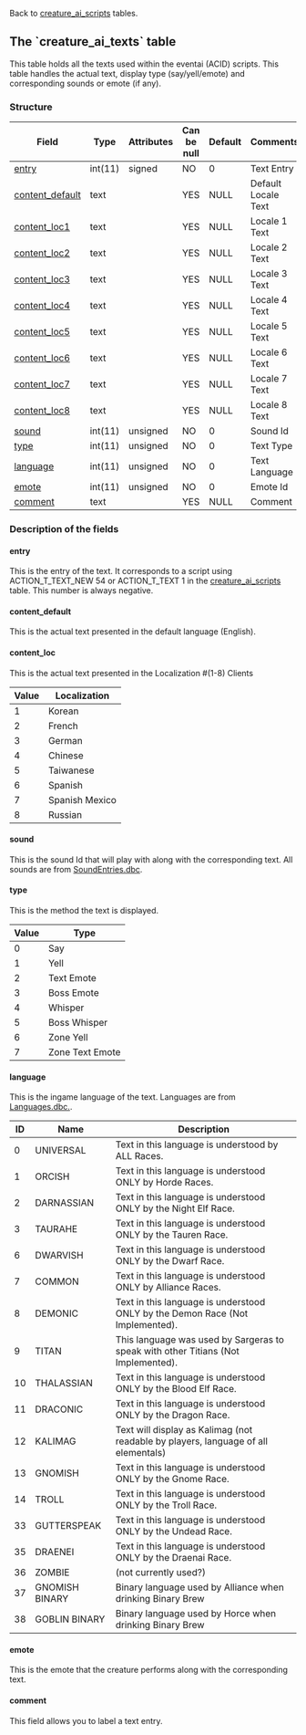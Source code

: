 Back to [creature\_ai\_scripts](creature_ai_scripts) tables.

The \`creature\_ai\_texts\` table
---------------------------------

This table holds all the texts used within the eventai (ACID) scripts. This table handles the actual text, display type (say/yell/emote) and corresponding sounds or emote (if any).

### Structure

| Field                                                 | Type    | Attributes | Can be null | Default | Comments            |
|-------------------------------------------------------|---------|------------|-------------|---------|---------------------|
| [entry](creature_ai_texts#entry)                      | int(11) | signed     | NO          | 0       | Text Entry          |
| [content\_default](creature_ai_texts#content_default) | text    |            | YES         | NULL    | Default Locale Text |
| [content\_loc1](creature_ai_texts#content_loc)        | text    |            | YES         | NULL    | Locale 1 Text       |
| [content\_loc2](creature_ai_texts#content_loc)        | text    |            | YES         | NULL    | Locale 2 Text       |
| [content\_loc3](creature_ai_texts#content_loc)        | text    |            | YES         | NULL    | Locale 3 Text       |
| [content\_loc4](creature_ai_texts#content_loc)        | text    |            | YES         | NULL    | Locale 4 Text       |
| [content\_loc5](creature_ai_texts#content_loc)        | text    |            | YES         | NULL    | Locale 5 Text       |
| [content\_loc6](creature_ai_texts#content_loc)        | text    |            | YES         | NULL    | Locale 6 Text       |
| [content\_loc7](creature_ai_texts#content_loc)        | text    |            | YES         | NULL    | Locale 7 Text       |
| [content\_loc8](creature_ai_texts#content_loc)        | text    |            | YES         | NULL    | Locale 8 Text       |
| [sound](creature_ai_texts#sound)                      | int(11) | unsigned   | NO          | 0       | Sound Id            |
| [type](creature_ai_texts#type)                        | int(11) | unsigned   | NO          | 0       | Text Type           |
| [language](creature_ai_texts#language)                | int(11) | unsigned   | NO          | 0       | Text Language       |
| [emote](creature_ai_texts#emote)                      | int(11) | unsigned   | NO          | 0       | Emote Id            |
| [comment](creature_ai_texts#comment)                  | text    |            | YES         | NULL    | Comment             |

### Description of the fields

#### entry

This is the entry of the text. It corresponds to a script using ACTION\_T\_TEXT\_NEW 54 or ACTION\_T\_TEXT 1 in the [creature\_ai\_scripts](creature_ai_scripts) table. This number is always negative.

#### content\_default

This is the actual text presented in the default language (English).

#### content\_loc

This is the actual text presented in the Localization \#(1-8) Clients

| Value | Localization   |
|-------|----------------|
| 1     | Korean         |
| 2     | French         |
| 3     | German         |
| 4     | Chinese        |
| 5     | Taiwanese      |
| 6     | Spanish        |
| 7     | Spanish Mexico |
| 8     | Russian        |

#### sound

This is the sound Id that will play with along with the corresponding text. All sounds are from [SoundEntries.dbc](SoundEntries.dbc).

#### type

This is the method the text is displayed.

| Value | Type            |
|-------|-----------------|
| 0     | Say             |
| 1     | Yell            |
| 2     | Text Emote      |
| 3     | Boss Emote      |
| 4     | Whisper         |
| 5     | Boss Whisper    |
| 6     | Zone Yell       |
| 7     | Zone Text Emote |

#### language

This is the ingame language of the text. Languages are from [Languages.dbc.](Languages.dbc).

| ID  | Name           | Description                                                                        |
| --- | -------------- | ---------------------------------------------------------------------------------- |
| 0   | UNIVERSAL      | Text in this language is understood by ALL Races.                                  |
| 1   | ORCISH         | Text in this language is understood ONLY by Horde Races.                           |
| 2   | DARNASSIAN     | Text in this language is understood ONLY by the Night Elf Race.                    |
| 3   | TAURAHE        | Text in this language is understood ONLY by the Tauren Race.                       |
| 6   | DWARVISH       | Text in this language is understood ONLY by the Dwarf Race.                        |
| 7   | COMMON         | Text in this language is understood ONLY by Alliance Races.                        |
| 8   | DEMONIC        | Text in this language is understood ONLY by the Demon Race (Not Implemented).      |
| 9   | TITAN          | This language was used by Sargeras to speak with other Titians (Not Implemented).  |
| 10  | THALASSIAN     | Text in this language is understood ONLY by the Blood Elf Race.                    |
| 11  | DRACONIC       | Text in this language is understood ONLY by the Dragon Race.                       |
| 12  | KALIMAG        | Text will display as Kalimag (not readable by players, language of all elementals) |
| 13  | GNOMISH        | Text in this language is understood ONLY by the Gnome Race.                        |
| 14  | TROLL          | Text in this language is understood ONLY by the Troll Race.                        |
| 33  | GUTTERSPEAK    | Text in this language is understood ONLY by the Undead Race.                       |
| 35  | DRAENEI        | Text in this language is understood ONLY by the Draenai Race.                      |
| 36  | ZOMBIE         | (not currently used?)                                                              |
| 37  | GNOMISH BINARY | Binary language used by Alliance when drinking Binary Brew                         |
| 38  | GOBLIN BINARY  | Binary language used by Horce when drinking Binary Brew                            |

#### emote

This is the emote that the creature performs along with the corresponding text.

#### comment

This field allows you to label a text entry.
